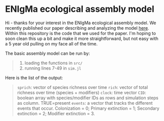 # ENIgMa ecological assembly model

Hi - thanks for your interest in the ENIgMa ecological assembly model. We recently published our paper describing and analyzing the model [here](https://www.nature.com/articles/s41467-020-17164-x). Within this repository is the code that we used for the paper. I'm hoping to soon clean this up a bit and make it more straightforward, but not easy with a 5 year old pulling on my face all of the time.

The basic assembly model can be run by: 
> 1) loading the functions in `src/`
> 2) running lines 7-49 in `sim.jl` 

Here is the list of the output: 
> `sprich`: vector of species richness over time
> `rich`: vector of total richness over time (species + modifiers)
> `clock`: time vector
> `CID`: boolean array with species/modifier IDs as rows and simulation steps as column. TRUE=present
> `events`: a vector that tracks the different events that occur. Colonization = 0; Primary extinction = 1; Secondary extinction = 2; Modifier extinction = 3.

